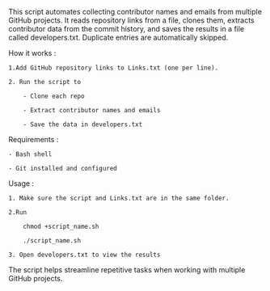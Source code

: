 This script automates collecting contributor names and emails from multiple GitHub projects.
It reads repository links from a file, clones them, extracts contributor data from the commit history, and saves the results in a file called developers.txt. Duplicate entries are automatically skipped.

How it works :

    1.Add GitHub repository links to Links.txt (one per line).

    2. Run the script to 

        - Clone each repo

        - Extract contributor names and emails

        - Save the data in developers.txt

Requirements :

    - Bash shell

    - Git installed and configured 

Usage :

    1. Make sure the script and Links.txt are in the same folder.

    2.Run 

        chmod +script_name.sh

        ./script_name.sh

    3. Open developers.txt to view the results

The script helps streamline repetitive tasks when working with multiple GitHub projects.
